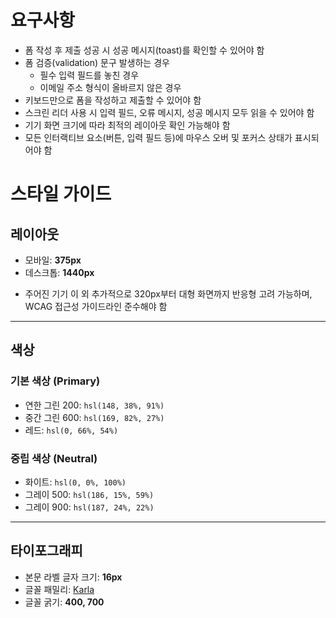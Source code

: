 # 요구사항

- 폼 작성 후 제출 성공 시 성공 메시지(toast)를 확인할 수 있어야 함
- 폼 검증(validation) 문구 발생하는 경우
  - 필수 입력 필드를 놓친 경우
  - 이메일 주소 형식이 올바르지 않은 경우
- 키보드만으로 폼을 작성하고 제출할 수 있어야 함
- 스크린 리더 사용 시 입력 필드, 오류 메시지, 성공 메시지 모두 읽을 수 있어야 함
- 기기 화면 크기에 따라 최적의 레이아웃 확인 가능해야 함
- 모든 인터랙티브 요소(버튼, 입력 필드 등)에 마우스 오버 및 포커스 상태가 표시되어야 함

# 스타일 가이드

## 레이아웃

- 모바일: **375px**
- 데스크톱: **1440px**

* 주어진 기기 이 외 추가적으로 320px부터 대형 화면까지 반응형 고려 가능하며, WCAG 접근성 가이드라인 준수해야 함

---

## 색상

### 기본 색상 (Primary)

- 연한 그린 200: `hsl(148, 38%, 91%)`
- 중간 그린 600: `hsl(169, 82%, 27%)`
- 레드: `hsl(0, 66%, 54%)`

### 중립 색상 (Neutral)

- 화이트: `hsl(0, 0%, 100%)`
- 그레이 500: `hsl(186, 15%, 59%)`
- 그레이 900: `hsl(187, 24%, 22%)`

---

## 타이포그래피

- 본문 라벨 글자 크기: **16px**
- 글꼴 패밀리: [Karla](https://fonts.google.com/specimen/Karla)
- 글꼴 굵기: **400, 700**
